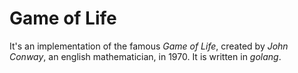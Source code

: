 # Game of Life

It's an implementation of the famous *Game of Life*, created by *John Conway*, an english
mathematician, in 1970. It is written in *golang*.
